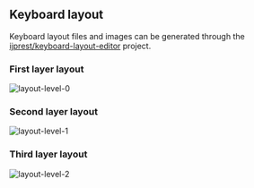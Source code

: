 ## Keyboard layout

Keyboard layout files and images can be generated through the [ijprest/keyboard-layout-editor](https://github.com/ijprest/keyboard-layout-editor) project.

### First layer layout

![layout-level-0](https://cdn.jsdelivr.net/gh/seatonjiang/gazlowe@main/layout/level-0/layout-gazlowe-level-0.png)

### Second layer layout

![layout-level-1](https://cdn.jsdelivr.net/gh/seatonjiang/gazlowe@main/layout/level-1/layout-gazlowe-level-1.png)

### Third layer layout

![layout-level-2](https://cdn.jsdelivr.net/gh/seatonjiang/gazlowe@main/layout/level-2/layout-gazlowe-level-2.png)